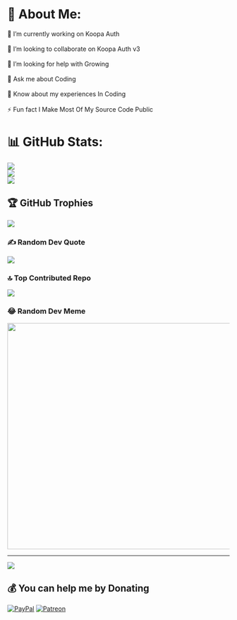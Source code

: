<p href="NXYY" align="center">
    <img alt="" src=https://lanyard.cnrad.dev/api/950939532528853032/>
</p>

# 💫 About Me:
🔭 I’m currently working on Koopa Auth<br><br>👯 I’m looking to collaborate on Koopa Auth v3<br><br>🤝 I’m looking for help with Growing<br><br>💬 Ask me about Coding<br><br>📄 Know about my experiences In Coding<br><br>⚡ Fun fact I Make Most Of My Source Code Public

# 📊 GitHub Stats:
![](https://github-readme-stats.vercel.app/api?username=KoopaCode&theme=dark&hide_border=false&include_all_commits=true&count_private=false)<br/>
![](https://github-readme-streak-stats.herokuapp.com/?user=KoopaCode&theme=dark&hide_border=false)<br/>
![](https://github-readme-stats.vercel.app/api/top-langs/?username=KoopaCode&theme=dark&hide_border=false&include_all_commits=true&count_private=false&layout=compact)

## 🏆 GitHub Trophies
![](https://github-profile-trophy.vercel.app/?username=KoopaCode&theme=radical&no-frame=false&no-bg=true&margin-w=4)

### ✍️ Random Dev Quote
![](https://quotes-github-readme.vercel.app/api?type=horizontal&theme=radical)

### 🔝 Top Contributed Repo
![](https://github-contributor-stats.vercel.app/api?username=KoopaCode&limit=5&theme=dark&combine_all_yearly_contributions=true)

### 😂 Random Dev Meme
<img src="https://rm.up.railway.app/" width="512px"/>

---
[![](https://visitcount.itsvg.in/api?id=KoopaCode&icon=0&color=0)](https://visitcount.itsvg.in)

  ## 💰 You can help me by Donating
  [![PayPal](https://img.shields.io/badge/PayPal-00457C?style=for-the-badge&logo=paypal&logoColor=white)](https://paypal.me/KoopaCode) [![Patreon](https://img.shields.io/badge/Patreon-F96854?style=for-the-badge&logo=patreon&logoColor=white)](https://patreon.com/KoopaKio) 


